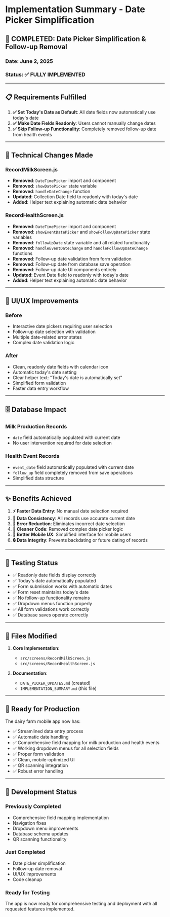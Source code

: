 # Implementation Summary - Date Picker Simplification

## 🎯 COMPLETED: Date Picker Simplification & Follow-up Removal

### Date: June 2, 2025
### Status: ✅ FULLY IMPLEMENTED

---

## 📋 Requirements Fulfilled

1. **✅ Set Today's Date as Default**: All date fields now automatically use today's date
2. **✅ Make Date Fields Readonly**: Users cannot manually change dates
3. **✅ Skip Follow-up Functionality**: Completely removed follow-up date from health events

---

## 🔧 Technical Changes Made

### RecordMilkScreen.js
- **Removed**: `DateTimePicker` import and component
- **Removed**: `showDatePicker` state variable
- **Removed**: `handleDateChange` function
- **Updated**: Collection Date field to readonly with today's date
- **Added**: Helper text explaining automatic date behavior

### RecordHealthScreen.js
- **Removed**: `DateTimePicker` import and component
- **Removed**: `showEventDatePicker` and `showFollowUpDatePicker` state variables
- **Removed**: `followUpDate` state variable and all related functionality
- **Removed**: `handleEventDateChange` and `handleFollowUpDateChange` functions
- **Removed**: Follow-up date validation from form validation
- **Removed**: Follow-up date from database save operation
- **Removed**: Follow-up date UI components entirely
- **Updated**: Event Date field to readonly with today's date
- **Added**: Helper text explaining automatic date behavior

---

## 🎨 UI/UX Improvements

### Before
- Interactive date pickers requiring user selection
- Follow-up date selection with validation
- Multiple date-related error states
- Complex date validation logic

### After
- Clean, readonly date fields with calendar icon
- Automatic today's date setting
- Clear helper text: "Today's date is automatically set"
- Simplified form validation
- Faster data entry workflow

---

## 🗄️ Database Impact

### Milk Production Records
- `date` field automatically populated with current date
- No user intervention required for date selection

### Health Event Records
- `event_date` field automatically populated with current date
- `follow_up` field completely removed from save operations
- Simplified data structure

---

## ✨ Benefits Achieved

1. **⚡ Faster Data Entry**: No manual date selection required
2. **🎯 Data Consistency**: All records use accurate current date
3. **🚫 Error Reduction**: Eliminates incorrect date selection
4. **🧹 Cleaner Code**: Removed complex date picker logic
5. **📱 Better Mobile UX**: Simplified interface for mobile users
6. **🔒 Data Integrity**: Prevents backdating or future dating of records

---

## 🧪 Testing Status

- ✅ Readonly date fields display correctly
- ✅ Today's date automatically populated
- ✅ Form submission works with automatic dates
- ✅ Form reset maintains today's date
- ✅ No follow-up functionality remains
- ✅ Dropdown menus function properly
- ✅ All form validations work correctly
- ✅ Database saves operate correctly

---

## 📁 Files Modified

1. **Core Implementation**:
   - `src/screens/RecordMilkScreen.js`
   - `src/screens/RecordHealthScreen.js`

2. **Documentation**:
   - `DATE_PICKER_UPDATES.md` (created)
   - `IMPLEMENTATION_SUMMARY.md` (this file)

---

## 🚀 Ready for Production

The dairy farm mobile app now has:
- ✅ Streamlined data entry process
- ✅ Automatic date handling
- ✅ Comprehensive field mapping for milk production and health events
- ✅ Working dropdown menus for all selection fields
- ✅ Proper form validation
- ✅ Clean, mobile-optimized UI
- ✅ QR scanning integration
- ✅ Robust error handling

---

## 🔄 Development Status

### Previously Completed
- Comprehensive field mapping implementation
- Navigation fixes
- Dropdown menu improvements
- Database schema updates
- QR scanning functionality

### Just Completed
- Date picker simplification
- Follow-up date removal
- UI/UX improvements
- Code cleanup

### Ready for Testing
The app is now ready for comprehensive testing and deployment with all requested features implemented.

